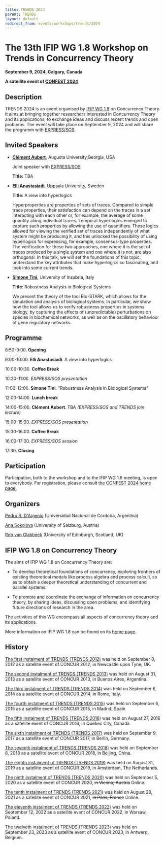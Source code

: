 ```yaml
---
title: TRENDS 2024
parent: TRENDS
layout: default
redirect_from: events/workshops/trends/2024
---
```


# The 13th IFIP WG 1.8 Workshop on Trends in Concurrency Theory

<strong>September 9, 2024, Calgary, Canada</strong>

**A satellite event of [CONFEST 2024](https://confest2024.github.io/)**


## Description

TRENDS 2024 is an event organised by [IFIP WG 1.8](https://www.concurrency-theory.org/organizations/ifip) on Concurrency Theory. It aims at bringing together researchers interested in Concurrency Theory and its applications, to exchange ideas and discuss recent trends and open problems. The event will take place on September 9, 2024 and will share the programm with [EXPRESS/SOS](https://express-sos.github.io/).

## Invited Speakers

* [**Clément Aubert**](https://spots.augusta.edu/caubert/), Augusta University,Georgia, USA

  Joint speaker with [EXPRESS/SOS](https://express-sos.github.io/)

  **Title:** TBA

* [**Elli Anastasiadi**](https://l0e42.github.io/), Uppsala University, Sweden

  **Title:** A view into hyperlogics
  
  Hyperproperties are properties of sets of traces. Compared to simple trace properties, their satisfaction can depend on the traces in a set interacting with each other or, for example, the average of some quantity along individual traces. Temporal hyperlogics emerged to capture such properties by allowing the use of quantifiers. These logics allowed for viewing the verified set of traces independently of what system might be producing it, and this unlocked the possibility of using hyperlogics for expressing, for example, consensus-type properties. The verification for these two approaches, one where it is the set of traces produced by a single system and one where it is not, are also orthogonal. In this talk, we will set the foundations of this topic, understand the key attributes that make hyperlogics so fascinating, and look into some current trends.

* [**Simone Tini**](https://disat.uninsubria.it/~simone.tini/), University of Insubria, Italy

  **Title:** Robustness Analysis in Biological Systems

  We present the theory of the tool Bio-STARK, which allows for the simulation and
  analysis of biological systems. In particular, we show how the tool allows
  us to verify robustness properties in systems biology, by capturing the effects of
  (unpredictable) perturbations on species in biochemical networks, as well as on
  the oscillatory behaviour of gene regulatory networks.

## Programme

8:50-9:00. **Opening**

9:00-10:00. **Elli Anastasiadi**. A view into hyperlogics

10:00-10:30. **Coffee Break**

10:30-11:00. *EXPRESS/SOS presentation*

11:00-12:00. **Simone Tini**. "Robustness Analysis in Biological Systems"

12:00-14:00. **Lunch break**

14:00-15:00. **Clément Aubert**. TBA *(EXPRESS/SOS and TRENDS join lecture)*

15:00-15:30. *EXPRESS/SOS presentation*

15:30-16:00. **Coffee Break**

16:00-17:30. *EXPRESS/SOS session*

17:30. **Closing**


## Participation

Participation, both to the workshop and to the IFIP WG 1.8 meeting, is open to everybody. For registration, please consult [the CONFEST 2024 home page.](https://confest2024.github.io/)

## Organizers

[Pedro R. D'Argenio](https://www.cs.famaf.unc.edu.ar/~dargenio/) (Universidad Nacional de Córdoba, Argentina)

[Ana Sokolova](http://cs.uni-salzburg.at/~anas/index.html) (University of Salzburg, Austria)

[Rob van Glabbeek](https://www.research.ed.ac.uk/en/persons/rob-van-glabbeek) (University of Edinburgh, Scotland, UK)

## IFIP WG 1.8 on Concurrency Theory

The aims of IFIP WG 1.8 on Concurrency Theory are:

* To develop theoretical foundations of concurrency, exploring frontiers of existing theoretical models like process algebra and process calculi, so as to obtain a deeper theoretical understanding of concurrent and parallel systems.

* To promote and coordinate the exchange of information on concurrency theory, by sharing ideas, discussing open problems, and identifying future directions of research in the area.

The activities of this WG encompass all aspects of concurrency theory and its applications.

More information on IFIP WG 1.8 can be found on its [home page](https://www.concurrency-theory.org/organizations/ifip).

## History

[The first instalment of TRENDS (TRENDS 2012)](http://www.win.tue.nl/trends12/) was held on September 8, 2012 as a satellite event of CONCUR 2012, in Newcastle upon Tyne, UK.

[The second instalment of TRENDS (TRENDS 2013)](http://www.win.tue.nl/trends13/) was held on August 31, 2013 as a satellite event of CONCUR 2013, in Buenos Aires, Argentina.

[The third instalment of TRENDS (TRENDS 2014)](http://ceres.hh.se/mediawiki/TRENDS_2014) was held on September 6, 2014 as a satellite event of CONCUR 2014, in Rome, Italy.

[The fourth instalment of TRENDS (TRENDS 2015)](https://www.concurrency-theory.org/events/workshops/trends/2015) was held on September 6, 2015 as a satellite event of CONCUR 2015, in Madrid, Spain.

[The fifth instalment of TRENDS (TRENDS 2016)](https://www.concurrency-theory.org/events/workshops/trends/2016) was held on August 27, 2016 as a satellite event of CONCUR 2016, in Quebec City, Canada.

[The sixth instalment of TRENDS (TRENDS 2017)](https://www.concurrency-theory.org/events/workshops/trends/2017) was held on September 9, 2017 as a satellite event of CONCUR 2017, in Berlin, Germany.

[The seventh instalment of TRENDS (TRENDS 2018)](https://www.concurrency-theory.org/events/workshops/trends/2018) was held on September 8, 2018 as a satellite event of CONCUR 2018, in Beijing, China.

[The eighth instalment of TRENDS (TRENDS 2019)](https://www.concurrency-theory.org/events/workshops/trends/2019) was held on August 31, 2019 as a satellite event of CONCUR 2019, in Amsterdam, The Netherlands.

[The ninth instalment of TRENDS (TRENDS 2020)](https://www.concurrency-theory.org/events/workshops/trends/2020) was held on September 5, 2020 as a satellite event of CONCUR 2020, ~~in Vienna, Austria~~ Online.

[The tenth instalment of TRENDS (TRENDS 2021)](https://www.concurrency-theory.org/events/workshops/trends/2021) was held on August 28, 2021 as a satellite event of CONCUR 2021, ~~in Paris, France~~ Online.

[The eleventh instalment of TRENDS (TRENDS 2022)](https://www.concurrency-theory.org/events/workshops/trends/2022) was held on September 12, 2022 as a satellite event of CONCUR 2022, in Warsaw, Poland.

[The twelveth instalment of TRENDS (TRENDS 2023)](https://www.concurrency-theory.org/events/workshops/trends/2023) was held on September 23, 2023 as a satellite event of CONCUR 2023, in Antwerp, Belgium.
